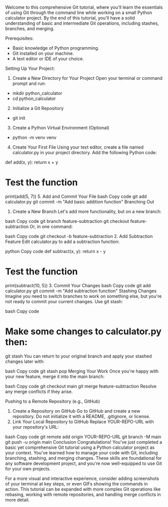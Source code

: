 Welcome to this comprehensive Git tutorial, where you'll learn the essentials of using Git through the command line while working on a small Python calculator project. By the end of this tutorial, you'll have a solid understanding of basic and intermediate Git operations, including stashes, branches, and merging.

Prerequisites:
- Basic knowledge of Python programming.
- Git installed on your machine.
- A text editor or IDE of your choice.

Setting Up Your Project:

1. Create a New Directory for Your Project
Open your terminal or command prompt and run:

- mkdir python_calculator
- cd python_calculator

2. Initialize a Git Repository

- git init

3. Create a Python Virtual Environment (Optional)

- python -m venv venv

4. Create Your First File
Using your text editor, create a file named calculator.py in your project directory. Add the following Python code:

def add(x, y):
    return x + y

# Test the function
print(add(5, 7))
5. Add and Commit Your File
bash
Copy code
git add calculator.py
git commit -m "Add basic addition function"
Branching Out
1. Create a New Branch
Let's add more functionality, but on a new branch:

bash
Copy code
git branch feature-subtraction
git checkout feature-subtraction
Or, in one command:

bash
Copy code
git checkout -b feature-subtraction
2. Add Subtraction Feature
Edit calculator.py to add a subtraction function:

python
Copy code
def subtract(x, y):
    return x - y

# Test the function
print(subtract(10, 5))
3. Commit Your Changes
bash
Copy code
git add calculator.py
git commit -m "Add subtraction function"
Stashing Changes
Imagine you need to switch branches to work on something else, but you're not ready to commit your current changes. Use git stash:

bash
Copy code
# Make some changes to calculator.py then:
git stash
You can return to your original branch and apply your stashed changes later with:

bash
Copy code
git stash pop
Merging Your Work
Once you're happy with your new feature, merge it into the main branch:

bash
Copy code
git checkout main
git merge feature-subtraction
Resolve any merge conflicts if they arise.

Pushing to a Remote Repository (e.g., GitHub)
1. Create a Repository on GitHub
Go to GitHub and create a new repository.
Do not initialize it with a README, .gitignore, or license.
2. Link Your Local Repository to GitHub
Replace YOUR-REPO-URL with your repository's URL:

bash
Copy code
git remote add origin YOUR-REPO-URL
git branch -M main
git push -u origin main
Conclusion
Congratulations! You've just completed a basic yet comprehensive Git tutorial using a Python calculator project as your context. You've learned how to manage your code with Git, including branching, stashing, and merging changes. These skills are foundational for any software development project, and you're now well-equipped to use Git for your own projects.

For a more visual and interactive experience, consider adding screenshots of your terminal at key steps, or even GIFs showing the commands in action. This tutorial can be expanded with more complex Git operations like rebasing, working with remote repositories, and handling merge conflicts in more detail.


